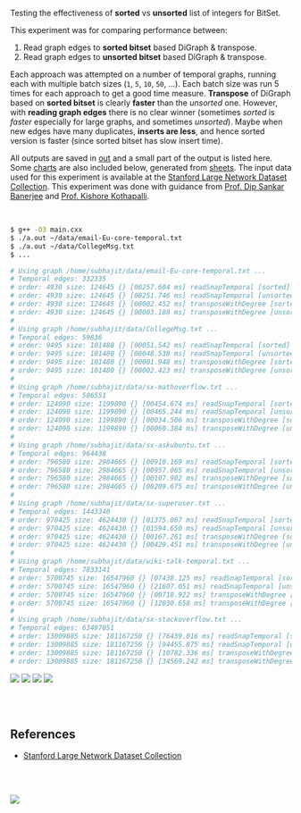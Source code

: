 Testing the effectiveness of **sorted** vs **unsorted** list of integers for BitSet.

This experiment was for comparing performance between:
1. Read graph edges to **sorted bitset** based DiGraph & transpose.
2. Read graph edges to **unsorted bitset** based DiGraph & transpose.

Each approach was attempted on a number of temporal graphs, running each with
multiple batch sizes (`1`, `5`, `10`, `50`, ...). Each batch size was run 5
times for each approach to get a good time measure. **Transpose** of DiGraph
based on **sorted bitset** is clearly **faster** than the *unsorted* one.
However, with **reading graph edges** there is no clear winner (sometimes
*sorted* is *faster* especially for large graphs, and sometimes *unsorted*).
Maybe when new edges have many duplicates, **inserts are less**, and hence
sorted version is faster (since sorted bitset has slow insert time).

All outputs are saved in [out](out/) and a small part of the output is listed
here. Some [charts] are also included below, generated from [sheets]. The input
data used for this experiment is available at the
[Stanford Large Network Dataset Collection]. This experiment was done with
guidance from [Prof. Dip Sankar Banerjee] and [Prof. Kishore Kothapalli].

<br>

```bash
$ g++ -O3 main.cxx
$ ./a.out ~/data/email-Eu-core-temporal.txt
$ ./a.out ~/data/CollegeMsg.txt
$ ...

# Using graph /home/subhajit/data/email-Eu-core-temporal.txt ...
# Temporal edges: 332335
# order: 4930 size: 124645 {} [00257.604 ms] readSnapTemporal [sorted]
# order: 4930 size: 124645 {} [00251.746 ms] readSnapTemporal [unsorted]
# order: 4930 size: 124645 {} [00002.452 ms] transposeWithDegree [sorted]
# order: 4930 size: 124645 {} [00003.188 ms] transposeWithDegree [unsorted]
#
# Using graph /home/subhajit/data/CollegeMsg.txt ...
# Temporal edges: 59836
# order: 9495 size: 101480 {} [00051.542 ms] readSnapTemporal [sorted]
# order: 9495 size: 101480 {} [00048.538 ms] readSnapTemporal [unsorted]
# order: 9495 size: 101480 {} [00001.948 ms] transposeWithDegree [sorted]
# order: 9495 size: 101480 {} [00002.423 ms] transposeWithDegree [unsorted]
#
# Using graph /home/subhajit/data/sx-mathoverflow.txt ...
# Temporal edges: 506551
# order: 124090 size: 1199890 {} [00454.674 ms] readSnapTemporal [sorted]
# order: 124090 size: 1199890 {} [00465.244 ms] readSnapTemporal [unsorted]
# order: 124090 size: 1199890 {} [00034.506 ms] transposeWithDegree [sorted]
# order: 124090 size: 1199890 {} [00060.384 ms] transposeWithDegree [unsorted]
#
# Using graph /home/subhajit/data/sx-askubuntu.txt ...
# Temporal edges: 964438
# order: 796580 size: 2984665 {} [00910.169 ms] readSnapTemporal [sorted]
# order: 796580 size: 2984665 {} [00957.065 ms] readSnapTemporal [unsorted]
# order: 796580 size: 2984665 {} [00107.902 ms] transposeWithDegree [sorted]
# order: 796580 size: 2984665 {} [00209.675 ms] transposeWithDegree [unsorted]
#
# Using graph /home/subhajit/data/sx-superuser.txt ...
# Temporal edges: 1443340
# order: 970425 size: 4624430 {} [01375.067 ms] readSnapTemporal [sorted]
# order: 970425 size: 4624430 {} [01594.650 ms] readSnapTemporal [unsorted]
# order: 970425 size: 4624430 {} [00167.261 ms] transposeWithDegree [sorted]
# order: 970425 size: 4624430 {} [00429.451 ms] transposeWithDegree [unsorted]
#
# Using graph /home/subhajit/data/wiki-talk-temporal.txt ...
# Temporal edges: 7833141
# order: 5700745 size: 16547960 {} [07438.125 ms] readSnapTemporal [sorted]
# order: 5700745 size: 16547960 {} [21607.051 ms] readSnapTemporal [unsorted]
# order: 5700745 size: 16547960 {} [00718.922 ms] transposeWithDegree [sorted]
# order: 5700745 size: 16547960 {} [12030.658 ms] transposeWithDegree [unsorted]
#
# Using graph /home/subhajit/data/sx-stackoverflow.txt ...
# Temporal edges: 63497051
# order: 13009885 size: 181167250 {} [76439.016 ms] readSnapTemporal [sorted]
# order: 13009885 size: 181167250 {} [94455.875 ms] readSnapTemporal [unsorted]
# order: 13009885 size: 181167250 {} [10782.336 ms] transposeWithDegree [sorted]
# order: 13009885 size: 181167250 {} [34569.242 ms] transposeWithDegree [unsorted]
```

[![](https://i.imgur.com/2nTygZh.png)][sheets]
[![](https://i.imgur.com/yb4YZYM.png)][sheets]
[![](https://i.imgur.com/tgXdyoR.png)][sheets]
[![](https://i.imgur.com/mpYCYWV.png)][sheets]

<br>
<br>


## References

- [Stanford Large Network Dataset Collection]

<br>
<br>

[![](https://i.imgur.com/DuJu78s.jpg)](https://www.youtube.com/watch?v=2k_ihEEZG-o)

[Prof. Dip Sankar Banerjee]: https://sites.google.com/site/dipsankarban/
[Prof. Kishore Kothapalli]: https://cstar.iiit.ac.in/~kkishore/
[Stanford Large Network Dataset Collection]: http://snap.stanford.edu/data/index.html
[charts]: https://photos.app.goo.gl/c2ivFPbEXdw6ZFaM7
[sheets]: https://docs.google.com/spreadsheets/d/1AB23nO5K71-TWe7aY6cf5Rte7jfLhfITPFBnRB_jVzM/edit?usp=sharing
